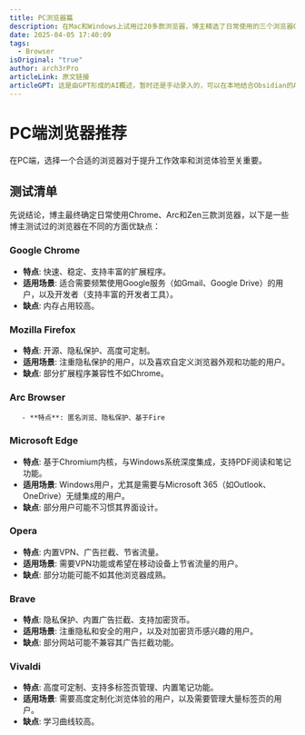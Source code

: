 ```yaml
---
title: PC浏览器篇
description: 在Mac和Windows上试用过20多款浏览器，博主精选了日常使用的三个浏览器Chrome、Arc、Zen
date: 2025-04-05 17:40:09
tags:
  - Browser
isOriginal: "true"
author: arch3rPro
articleLink: 原文链接
articleGPT: 这是由GPT形成的AI概述，暂时还是手动录入的，可以在本地结合Obsidian的AI插件生成。
---
```


# PC端浏览器推荐

在PC端，选择一个合适的浏览器对于提升工作效率和浏览体验至关重要。

## 测试清单

先说结论，博主最终确定日常使用Chrome、Arc和Zen三款浏览器，以下是一些博主测试过的浏览器在不同的方面优缺点：

###  Google Chrome

 - **特点**: 快速、稳定、支持丰富的扩展程序。
 - **适用场景**: 适合需要频繁使用Google服务（如Gmail、Google Drive）的用户，以及开发者（支持丰富的开发者工具）。
- **缺点**: 内存占用较高。

### Mozilla Firefox

   - **特点**: 开源、隐私保护、高度可定制。
   - **适用场景**: 注重隐私保护的用户，以及喜欢自定义浏览器外观和功能的用户。
   - **缺点**: 部分扩展程序兼容性不如Chrome。

### Arc Browser
	   - **特点**: 匿名浏览、隐私保护、基于Fire

### Microsoft Edge

   - **特点**: 基于Chromium内核，与Windows系统深度集成，支持PDF阅读和笔记功能。
   - **适用场景**: Windows用户，尤其是需要与Microsoft 365（如Outlook、OneDrive）无缝集成的用户。
   - **缺点**: 部分用户可能不习惯其界面设计。

### Opera

   - **特点**: 内置VPN、广告拦截、节省流量。
   - **适用场景**: 需要VPN功能或希望在移动设备上节省流量的用户。
   - **缺点**: 部分功能可能不如其他浏览器成熟。

### Brave

   - **特点**: 隐私保护、内置广告拦截、支持加密货币。
   - **适用场景**: 注重隐私和安全的用户，以及对加密货币感兴趣的用户。
   - **缺点**: 部分网站可能不兼容其广告拦截功能。

### **Vivaldi**

   - **特点**: 高度可定制、支持多标签页管理、内置笔记功能。
   - **适用场景**: 需要高度定制化浏览体验的用户，以及需要管理大量标签页的用户。
   - **缺点**: 学习曲线较高。


